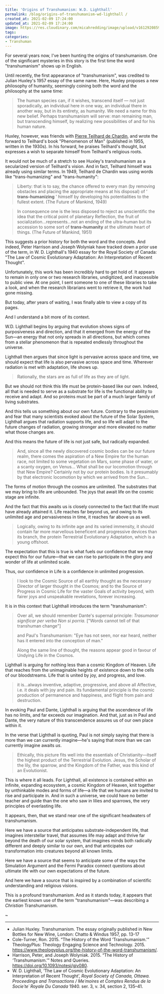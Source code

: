 ```yaml
---
title: 'Origins of Transhumanism: W.D. Lighthall' 
permalink: /blog/origins-of-transhumanism-wd-lighthall /
created_at: 2021-02-09 17:24:00
updated_at: 2021-02-09 17:24:00
image: https://res.cloudinary.com/micahredding/image/upload/v1612920859/48792411147_bd2a8265d2_k_u85pbu.jpg
tags:
categories:
- Transhuman
---
```



For several years now, I've been hunting the origins of transhumanism. One of the significant mysteries in this story is the first time the word "transhumanism" shows up in English.

Until recently, the first appearance of "transhumanism", was credited to Julian Huxley's 1957 essay of the same name. Here, Huxley proposes a new philosophy of humanity, seemingly coining both the word and the philosophy at the same time:

> The human species can, if it wishes, transcend itself — not just sporadically, an individual here in one way, an individual there in another way, but in its entirety, as humanity. We need a name for this new belief. Perhaps transhumanism will serve: man remaining man, but transcending himself, by realizing new possibilities of and for his human nature.

Huxley, however, was friends with [Pierre Teilhard de Chardin](https://www.vice.com/en/article/nz7z7q/the-priest-who-believed-in-god-and-the-singularity-pierre-teilhard-de-chardin), and wrote the forward to Teilhard's book "Phenomenon of Man" (published in 1955, written in the 1930s). In his forward, he praises Teilhard's thought, but expresses a wish to separate himself from Teilhard's religious roots. 

It would not be much of a stretch to see Huxley's transhumanism as a secularized version of Teilhard's vision. And in fact, Teilhard himself was already using similar terms. In 1949, Teilhard de Chardin was using words like "trans-humanizing" and "trans-humanity":

> Liberty: that is to say, the chance offered to every man (by removing obstacles and placing the appropriate means at his disposal) of ‘ **trans-humanizing** ’ himself by developing his potentialities to the fullest extent. (The Future of Mankind, 1949)

> In consequence one is the less disposed to reject as unscientific the idea that the critical point of planetary Reflection, the fruit of socialization...represents...not an ending of the ultra-human but its accession to some sort of **trans-humanity** at the ultimate heart of things. (The Future of Mankind, 1951)

This suggests a prior history for both the word and the concepts. And indeed, Peter Harrison and Joseph Wolyniak have tracked down a prior use of the term, in W. D. Lighthall's 1940 essay for the Royal Society of Canada: "The Law of Cosmic Evolutionary Adaptation: An Interpretation of Recent Thought". 

Unfortunately, this work has been incredibly hard to get hold of. It appears to remain in only one or two research libraries, undigitized, and inaccessible to public view. At one point, I sent someone to one of these libraries to take a look, and when the research librarians went to retrieve it, the work had gone missing.

But today, after years of waiting, I was finally able to view a copy of its pages.

And I understand a bit more of its context.

W.D. Lighthall begins by arguing that evolution shows signs of purposiveness and direction, and that it emerged from the energy of the Sun—an energy that not only spreads in all directions, but which comes from a stellar phenomenon that is repeated endlessly throughout the universe.

Lighthall then argues that since light is pervasive across space and time, we should expect that life is also pervasive across space and time. Wherever radiation is met with adaptation, life shows up.

> Rationally, the stars are as full of life as they are of light.

But we should not think this life must be protein-based like our own. Indeed, all that is needed to serve as a substrate for life is the functional ability to receive and adapt. And so proteins must be part of a much larger family of living substrates.

And this tells us something about our own future. Contrary to the pessimism and fear that many scientists evoked about the future of the Solar System, Lighthall argues that radiation supports life, and so life will adapt to the future changes of radiation, growing stronger and more elevated no matter what those changes are.

And this means the future of life is not just safe, but radically expanded.

> And, since all the newly discovered cosmic bodies can be our future realm, there comes the aspiration of a New Empire for the human race, not limited to some vegetation on Mars, some phase of water, or a scanty oxygen, on Venus...
> What shall be our locomotion through that New Empire? Certainly not by our protein bodies. Is it presumably by that electronic locomotion by which we arrived from the Sun...

The forms of motion through the cosmos are unlimited. The substrates that we may bring to life are unbounded. The joys that await life on the cosmic stage are infinite. 

And the fact that this awaits us is closely connected to the fact that life must have already attained it. Life reaches far beyond us, and owing to its unlimited age and pervasiveness in time, it reaches far above us as well.

> Logically, owing to its infinite age and its varied immensity, it should contain far more marvellous beneficent and progressive devices than its branch, the protein Terrestrial Evolutionary Adaptation, which is a young offshoot.

The expectation that this is true is what fuels our confidence that we may expect this for our future—that we can rise to participate in the glory and wonder of life at unlimited scale.

Thus, our confidence in Life is a confidence in unlimited progression.

> I look to the Cosmic Source of all earthly thought as the necessary Director of larger thought in the Cosmos; and to the Source of Progress in Cosmic Life for the vaster Goals of activity beyond, with fairer joys and unspeakable revelations, forever increasing.

It is in this context that Lighthall introduces the term "transhumanism":

> Over all, we should remember Dante's supernal principle: 
> *Trasumanar significar per verba Non si porria.* 
> ["Words cannot tell of that transhuman change"]
> 
> and Paul's Transhumanism: "Eye has not seen, nor ear heard, neither has it entered into the conception of man."
> 
> Along the same line of thought, the reasons appear good in favour of Undying Life in the Cosmos. 

Lighthall is arguing for nothing less than a cosmic Kingdom of Heaven. Life that reaches from the unimaginable heights of existence down to the cells of our bloodstreams. Life that is united by joy, and progress, and love.

> it is...always inventive, adaptive, progressive, and above all Affective, i.e. it deals with joy and pain. Its fundamental principle is the cosmic production of permanence and happiness, and flight from pain and destruction.

In evoking Paul and Dante, Lighthall is arguing that the ascendence of life has no limits, and far exceeds our imagination. And that, just as in Paul and Dante, the very nature of this transcendence assures us of our own place within it. 

In the verse that Lighthall is quoting, Paul is not simply saying that there is more than we can currently imagine—he's saying that more than we can currently imagine awaits *us*.

> Ethically, this picture fits well into the essentials of Christianity—itself the highest product of the Terrestrial Evolution. Jesus, the Scholar of the lily, the sparrow, and the Kingdom of the Father, was this kind of an Evolutionist.

This is where it all leads. For Lighthall, all existence is contained within an infinite, expanding ecosystem, a cosmic Kingdom of Heaven, knit together by unthinkable modes and forms of life—a life that we humans are invited to rise and participate in. And in such a universe, we could have no better teacher and guide than the one who saw in lilies and sparrows, the very principles of everlasting life.

It appears, then, that we stand near one of the significant headwaters of transhumanism. 

Here we have a source that anticipates substrate-independent life, that imagines interstellar travel, that assumes life may adapt and thrive far beyond the death of our solar system, that imagines minds both radically different and deeply similar to our own, and that anticipates our transformation into creatures beyond all known limits. 

Here we have a source that seems to anticipate some of the ways the Simulation Argument and the Fermi Paradox connect questions about ultimate life with our own expectations of the future. 

And here we have a source that is inspired by a combination of scientific understanding and religious visions. 

This is a profound transhumanism. And as it stands today, it appears that the earliest known use of the term "transhumanism"—was describing a *Christian* Transhumanism.

~

---

- Julian Huxley. Transhumanism. The essay originally published in New Bottles for New Wine, London: Chatto & Windus 1957, pp. 13-17
- Cole-Turner, Ron. 2015. “The History of the Word ‘Transhumanism.’” TheologyPlus: Theology Engaging Science and Technology. 2015. https://www.theologyplus.org/the-history-of-the-word-transhumanism/.
- Harrison, Peter, and Joseph Wolyniak. 2015. “The History of ‘Transhumanism.’” Notes and Queries. https://doi.org/10.1093/notesj/gjv080.
- W. D. Lighthall, ‘The Law of Cosmic Evolutionary Adaptation: An Interpretation of Recent Thought’, *Royal Society of Canada, Ottawa. Proceedings and Transactions / Me´moires et Comptes Rendus de la Socie´te´ Royale Du Canada* 1940. ser. 3, v. 34, section 2, 135–41.